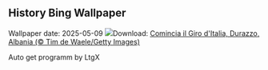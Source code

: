 ## History Bing Wallpaper
Wallpaper date: 2025-05-09
![](https://www.bing.com/th?id=OHR.GiroItalia_IT-IT8486738014_UHD.jpg&w=1000)Download: [Comincia il Giro d'Italia, Durazzo, Albania (© Tim de Waele/Getty Images)](https://www.bing.com/th?id=OHR.GiroItalia_IT-IT8486738014_UHD.jpg)

Auto get programm by LtgX
